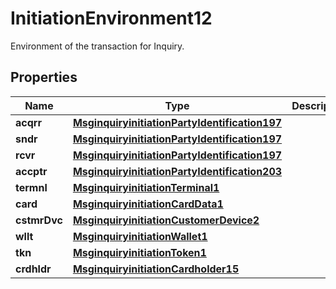 

# InitiationEnvironment12

Environment of the transaction for Inquiry.

## Properties

| Name | Type | Description | Notes |
|------------ | ------------- | ------------- | -------------|
|**acqrr** | [**MsginquiryinitiationPartyIdentification197**](MsginquiryinitiationPartyIdentification197.md) |  |  [optional] |
|**sndr** | [**MsginquiryinitiationPartyIdentification197**](MsginquiryinitiationPartyIdentification197.md) |  |  [optional] |
|**rcvr** | [**MsginquiryinitiationPartyIdentification197**](MsginquiryinitiationPartyIdentification197.md) |  |  [optional] |
|**accptr** | [**MsginquiryinitiationPartyIdentification203**](MsginquiryinitiationPartyIdentification203.md) |  |  [optional] |
|**termnl** | [**MsginquiryinitiationTerminal1**](MsginquiryinitiationTerminal1.md) |  |  [optional] |
|**card** | [**MsginquiryinitiationCardData1**](MsginquiryinitiationCardData1.md) |  |  [optional] |
|**cstmrDvc** | [**MsginquiryinitiationCustomerDevice2**](MsginquiryinitiationCustomerDevice2.md) |  |  [optional] |
|**wllt** | [**MsginquiryinitiationWallet1**](MsginquiryinitiationWallet1.md) |  |  [optional] |
|**tkn** | [**MsginquiryinitiationToken1**](MsginquiryinitiationToken1.md) |  |  [optional] |
|**crdhldr** | [**MsginquiryinitiationCardholder15**](MsginquiryinitiationCardholder15.md) |  |  [optional] |



